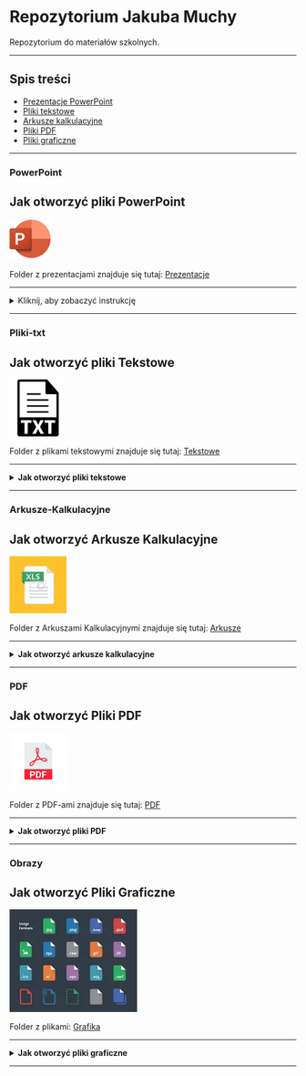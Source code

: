# Repozytorium Jakuba Muchy

Repozytorium do materiałów szkolnych.

---

## Spis treści

- [Prezentacje PowerPoint](#powerpoint)
- [Pliki tekstowe](#pliki-txt)
- [Arkusze kalkulacyjne](#arkusze-kalkulacyjne)
- [Pliki PDF](#pdf)
- [Pliki graficzne](#obrazy)

---

### PowerPoint

## Jak otworzyć pliki PowerPoint

![PowerPoint Logo](images/powerpoint.png)

Folder z prezentacjami znajduje się tutaj: [Prezentacje](Prezentacje/)

---

<details>
  <summary>Kliknij, aby zobaczyć instrukcję</summary>

  Aby otworzyć plik prezentacji, należy kliknąć w odnośnik <strong>PowerPoint</strong> powyżej.<br><br>
  <img src="images/Zrzut ekranu 2025-05-23 184155.png" alt="Zrzut ekranu" width="500"/><br><br>

  Następnie wybierz interesującą Cię prezentację z listy plików:<br><br>
  <img src="images/Zrzut ekranu 2025-05-23 184516.png" alt="Zrzut ekranu" width="100%"/><br><br>

  Kliknij w przycisk <strong>View raw</strong>, aby otworzyć prezentację bezpośrednio w przeglądarce.<br><br>

  <div>
    <span style="display: inline-block; vertical-align: top; width: 65%;">
      <p><strong>Możesz również pobrać plik, klikając ikonę pobierania:</strong></p>
    </span>
    <span style="display: inline-block; width: 30%;">
      <img src="images/Zrzut ekranu 2025-05-23 190830.png" alt="Pobieranie" width="30"/>
    </span>
  </div><br><br>

  Po otwarciu prezentacji możesz przechodzić między slajdami za pomocą strzałek <strong>lewo/prawo</strong>:<br><br>
  <img src="images/Zrzut ekranu 2025-05-23 184647.png" alt="Zrzut ekranu" width="100%"/>

</details>


---

### Pliki-txt

## Jak otworzyć pliki Tekstowe

<img src="images/OIP.jpeg" alt="Pobieranie" width="100"/>

Folder z plikami tekstowymi znajduje się tutaj: [Tekstowe](Tekstowe/)

---
<details>
  <summary><strong>Jak otworzyć pliki tekstowe</strong></summary>

  <p>
    Pliki tekstowe (np. DOCX, ODT) można otworzyć klikając ich nazwę w repozytorium.
  </p>

  <img src="images/docx-kliknij.png" alt="Kliknij plik tekstowy" width="600"/>

  <p>
    GitHub wyświetli podgląd dokumentu bezpośrednio w przeglądarce.
  </p>

  <img src="images/docx-podglad.png" alt="Podgląd pliku tekstowego" width="100%"/>

</details>

---

### Arkusze-Kalkulacyjne

## Jak otworzyć Arkusze Kalkulacyjne

<img src="images/OIP (1).jpeg" alt="Pobieranie" width="100"/>

Folder z Arkuszami Kalkulacyjnymi znajduje się tutaj: [Arkusze](Arkusze/)

---

<details>
  <summary><strong>Jak otworzyć arkusze kalkulacyjne</strong></summary>

  <p>
    Kliknij nazwę arkusza kalkulacyjnego (np. XLSX, ODS), aby zobaczyć jego zawartość.
  </p>

  <img src="images/xlsx-kliknij.png" alt="Kliknij arkusz kalkulacyjny" width="600"/>

  <p>
    GitHub wyświetli zawartość arkusza bezpośrednio w przeglądarce.
  </p>

  <img src="images/xlsx-podglad.png" alt="Podgląd arkusza kalkulacyjnego" width="100%"/>

</details>

---

### PDF

## Jak otworzyć Pliki PDF

<img src="images/format-ikony-pliku-pdf-ikona-dokumentu-wektorowego-przycisku-obrazu-pobierania-233114800.webp" alt="Pobieranie" width="100"/>

Folder z PDF-ami znajduje się tutaj: [PDF](PDF/)

---
<details>
  <summary><strong>Jak otworzyć pliki PDF</strong></summary>

  <p>
    Kliknij nazwę pliku PDF, aby otworzyć go bezpośrednio w przeglądarce.
  </p>

  <img src="images/pdf-kliknij.png" alt="Kliknij PDF" width="600"/>

  <p>
    Plik PDF otworzy się automatycznie w przeglądarce.
  </p>

  <img src="images/pdf-widok.png" alt="Widok PDF" width="100%"/>

</details>

---

### Obrazy

## Jak otworzyć Pliki Graficzne

![PowerPoint Logo](images/OIP.webp)

Folder z plikami: [Grafika](Grafika/)

---
<details>
  <summary><strong>Jak otworzyć pliki graficzne</strong></summary>

  <p>
    Kliknij nazwę pliku graficznego (np. JPG, PNG, GIF), aby wyświetlić obraz w przeglądarce.
  </p>

  <img src="images/obrazek-kliknij.png" alt="Kliknij obraz" width="600"/>

  <p>
    Obraz zostanie wyświetlony w pełnym rozmiarze.
  </p>

  <img src="images/obrazek-podglad.png" alt="Podgląd obrazu" width="100%"/>

</details>

---
